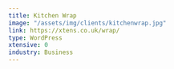 ```yaml
---
title: Kitchen Wrap
image: "/assets/img/clients/kitchenwrap.jpg"
link: https://xtens.co.uk/wrap/
type: WordPress
xtensive: 0
industry: Business
---
```


